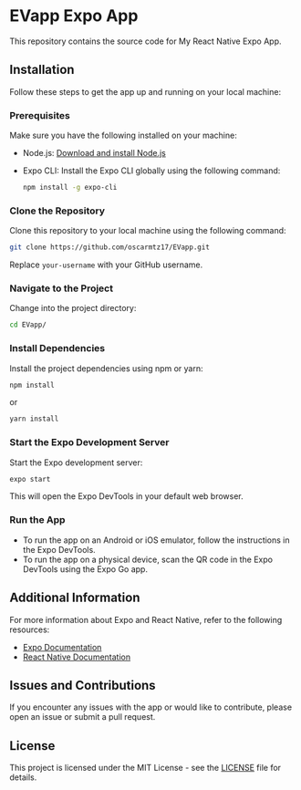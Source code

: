 # EVapp Expo App

This repository contains the source code for My React Native Expo App.

## Installation

Follow these steps to get the app up and running on your local machine:

### Prerequisites

Make sure you have the following installed on your machine:

- Node.js: [Download and install Node.js](https://nodejs.org/)
- Expo CLI: Install the Expo CLI globally using the following command:

  ```bash
  npm install -g expo-cli
  ```

### Clone the Repository

Clone this repository to your local machine using the following command:

```bash
git clone https://github.com/oscarmtz17/EVapp.git
```

Replace `your-username` with your GitHub username.

### Navigate to the Project

Change into the project directory:

```bash
cd EVapp/
```

### Install Dependencies

Install the project dependencies using npm or yarn:

```bash
npm install
```

or

```bash
yarn install
```

### Start the Expo Development Server

Start the Expo development server:

```bash
expo start
```

This will open the Expo DevTools in your default web browser.

### Run the App

- To run the app on an Android or iOS emulator, follow the instructions in the Expo DevTools.
- To run the app on a physical device, scan the QR code in the Expo DevTools using the Expo Go app.

## Additional Information

For more information about Expo and React Native, refer to the following resources:

- [Expo Documentation](https://docs.expo.dev/)
- [React Native Documentation](https://reactnative.dev/docs)

## Issues and Contributions

If you encounter any issues with the app or would like to contribute, please open an issue or submit a pull request.

## License

This project is licensed under the MIT License - see the [LICENSE](LICENSE) file for details.
```
